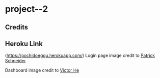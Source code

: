 # project--2

## Credits

## Heroku Link
(https://pochidoeggu.herokuapp.com/)
Login page image credit to [Patrick Schneider](https://unsplash.com/photos/brcLcpPf3x4)

Dashboard image credit to [Victor He](https://unsplash.com/photos/UJh7xpxcpGo)
